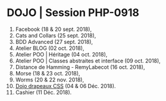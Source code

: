 # DOJO | Session PHP-0918


1. Facebook (18 & 20 sept. 2018),
2. Cats and Collars (25 sept. 2018),
3. BDD Advanced (27 sept. 2018),
4. Atelier BLOG (02 oct. 2018),
5. Atelier POO | Héritage (04 oct. 2018),
6. Atelier POO | Classes abstraites et interface (09 oct. 2018),
7. Distance de Hamming - RemyLabecot (16 oct. 2018),
7. Morse (18 & 23 oct. 2018),
8. Worms (20 & 22 nov. 2018),
10. [Dojo drapeaux CSS](https://github.com/WildCodeSchool/dojo-css-drapeau) (04 & 06 Déc. 2018).
11. Cashier (11 Déc. 2018).
